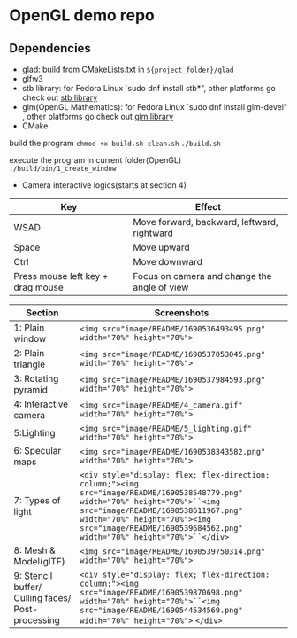# OpenGL demo repo

## Dependencies

* glad: build from CMakeLists.txt in `${project_folder}/glad`
* glfw3
* stb library: for Fedora Linux `sudo dnf install stb*", other platforms go check out [stb library](https://github.com/nothings/stb)
* glm(OpenGL Mathematics): for Fedora Linux `sudo dnf install glm-devel" , other platforms go check out [glm library](https://github.com/g-truc/glm)
* CMake

build the program
`chmod +x build.sh clean.sh`
`./build.sh`

execute the program in current folder(OpenGL)
`./build/bin/1_create_window`

* Camera interactive logics(starts at section 4)

| Key                               | Effect                                        |
| --------------------------------- | --------------------------------------------- |
| WSAD                              | Move forward, backward, leftward, rightward   |
| Space                             | Move upward                                   |
| Ctrl                              | Move downward                                 |
| Press mouse left key + drag mouse | Focus on camera and change the angle of  view |

| Section                                           | Screenshots                                                                                                                                                                                                                                                                 |
| ------------------------------------------------- | --------------------------------------------------------------------------------------------------------------------------------------------------------------------------------------------------------------------------------------------------------------------------- |
| 1: Plain window                                   | `<img src="image/README/1690536493495.png" width="70%" height="70%">`                                                                                                                                                                                                     |
| 2: Plain triangle                                 | `<img src="image/README/1690537053045.png" width="70%" height="70%">`                                                                                                                                                                                                     |
| 3: Rotating pyramid                               | `<img src="image/README/1690537984593.png" width="70%" height="70%">`                                                                                                                                                                                                     |
| 4: Interactive camera                             | `<img src="image/README/4_camera.gif" width="70%" height="70%">`                                                                                                                                                                                                          |
| 5:Lighting                                        | `<img src="image/README/5_lighting.gif" width="70%" height="70%">`                                                                                                                                                                                                        |
| 6: Specular maps                                  | `<img src="image/README/1690538343582.png" width="70%" height="70%">`                                                                                                                                                                                                     |
| 7: Types of light                                 | `<div style="display: flex; flex-direction: column;"><img src="image/README/1690538548779.png" width="70%" height="70%">``<img src="image/README/1690538611967.png" width="70%" height="70%"><img src="image/README/1690539684562.png" width="70%" height="70%">``</div>` |
| 8: Mesh & Model(glTF)                             | `<img src="image/README/1690539750314.png" width="70%" height="70%">`                                                                                                                                                                                                     |
| 9: Stencil buffer/ Culling faces/ Post-processing | `<div style="display: flex; flex-direction: column;"><img src="image/README/1690539870698.png" width="70%" height="70%">``<img src="image/README/1690544534569.png" width="70%" height="70%">`          `</div>`                                                        |

